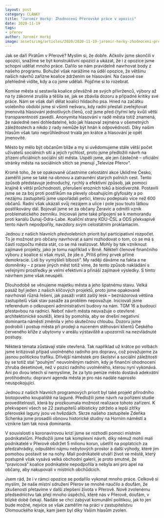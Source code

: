 ```yaml
---
layout: post
category: CLANKY
title: "Jaromír Horký: Zhodnocení Přerovské práce v opozici"
date: 2020-11-19
tags: 
- přerov
author: Jaromír Horký
image: assets/img/articles/2020/2020-11-19-jaromir-horky-zhodnoceni-prerovske-prace-v-opozici.jpg  #751x422 pixelu
---
```

Jak se daří Pirátům v Přerově? Myslím si, že dobře. Ačkoliv jsme skončili v opozici, snažíme se být konstruktivní opozicí a ukázat, že i z opozice jsme schopni udělat mnoho práce.  Dařilo se nám pravidelně navrhovat body z našeho programu. Bohužel však narážíme na úděl opozice, že většinu našich návrhů zařízne koalice zdržením se hlasování. Na časové ose přehledně vidíte, kdy a co jsme udělali. Pojďme si to rozebrat.

Komise města si sestavila koalice převážně ze svých přívrženců, výbory až na ty zákonné zrušila a těšila se, jak se zbavila dozoru a případné kritiky své práce. Nám se však daří dělat koalici hlídacího psa. Hned na začátku volebního období jsme si všimli nešvaru, kdy radní přestali zveřejňovat jmenovitá hlasování jednotlivých členů, což jsme před čtyřmi lety kvůli větší transparentnosti zavedli. Anonymita hlasování v radě města totiž znamená, že následně není dohledatelné, kdo jak hlasoval zejména v ošemetných záležitostech a nikdo z rady nemůže být hnán k odpovědnosti. Díky našim hlasům však tato neprůhlednost trvala jen krátce a hlasování je opět jmenovité.

Město by mělo být občanům blíže a my si uvědomujeme stále větší počet uživatelů sociálních sítí a jejich rychlost, proto jsme předložili návrh na zřízení oficiálních sociální sítí města. Uspěli jsme, ale jen částečně – oficiální stránky města na sociálních sítích se jmenují „Televize Přerov“.

Kromě toho, že se opakovaně účastníme celostátní akce Ukliďme Česko, zaměřili jsme se také na obnovu a zatravnění starých polních cest. Tento způsob představuje jednoduchý, rychlý a efektivní způsob, jak pomoci krajině k větší průchodnosti, přerušení erozních toků a biodiverzitě. Postavili jsme se za boj proti postřikům na plevely obsahujícím glyfosáty a po nezájmu zastupitelů jsme uspořádali petici, kterou podepsalo více než 600 občanů. Radní však ukázali svůj nezájem a ulice i pole jsou touto látkou postřikovány dál. Bojovali jsme se za občany Žeravic a odmítli vznik problematického zemníku. Iniciovali jsme také připojení se k memorandu proti kanálu Dunaj-Odra-Labe. Koaliční strany KDU-ČSL a ODS překvapivě tento návrh nepodpořily, navzdory svým celostátním proklamacím. 

Jednou z našich hlavních předvolebních priorit byl participativní rozpočet. To je možnost pro občany navrhovat a sami rozhodovat o tom, co se má s částí rozpočtu města stát, co se má realizovat. Mohly by tak vzniknout zajímavé projekty, jako je tomu například v Brně. Někteří členové finančního výboru z koalice si však myslí, že jde o „Příliš přímý prvek přímé demokracie. Lidi by vymýšleli blbosti”. My raději dáváme na fakta a ne domněnky – z praxe jiných měst totiž víme, že tento způsob nakládání s veřejnými prostředky je velmi efektivní a přináší zajímavé výsledky. S tímto návrhem jsme však neuspěli.

Dlouhodobě se věnujeme majetku města a jeho špatnému stavu. Velká pasáž byl jeden z našich klíčových projektů, proto jsme opakovaně navrhovali různá řešení, jak pasáži vrátit zašlý lesk – beznázorová většina zastupitelů však stav pasáže za problém nepovažuje. Iniciovali jsme referendum o odkoupení administrativní budovy na nám. TGM 16 a budoucí přestavbou na radnici. Neboť návrh města neuvažuje o otevřené architektonické soutěži, která by pomohla, aby se dnešní negativní dominanta náměstí změnila v jeho skutečnou chloubu. Dozoru jsme podrobili i postup města při prodeji a nuceném stěhování klientů Českého červeného kříže z ubytovny v areálu výstaviště a upozornili na nezvládnuté postupy.

Některá témata zůstávají stále otevřená. Tak například už krátce po volbách jsme kritizovali případ uvolněného radního pro dopravu, což považujeme za jasnou politickou trafiku. Dřívější náměstek pro školství a sociální záležitosti by se totiž stal “pouhým” neuvolněným radním, kdy je finanční ohodnocení zhruba desetinové, než v pozici radního uvolněného, kterou nyní vykonává. Ani po dvou letech si nemyslíme, že za tyto peníze město dostává adekvátní protihodnotu: dopravní agenda města je pro nás nadále naprosto neuspokojující.

Jednou z našich hlavních programových priorit byl také projekt přírodního biotopového koupaliště na laguně. Předložili jsme návrh na pořízení studie proveditelnosti, která by prozkoumala možnost realizace tohoto zařízení. K překvapení všech se 22 zastupitelů alibisticky zdrželo a lepší zítřky přerovské laguny jsou ve hvězdách. 
Skrze našeho zastupitele Zdeňka Schenka jsme prosadili obnovu historické studny na Horním náměstí a vznikne tam tak nová dominanta. 

V souvislosti s koronavirovou krizí jsme se rozhodli pomoci místním podnikatelům. Předložili jsme tak komplexní návrh, díky němuž mohli malí podnikatelé v Přerově obdržet 5 milionu korun, ušetřit na poplatcích za předzahrádky, odpuštění nájmu nebytových prostor a další výhody, které jim pomohou postavit se na nohy. Malí podnikatelé utváří život ve městě, který postupně však vysává velká obchodní galerii, je proto smutné, že “pravicová” koalice podnikatele nepodpořila a nebyla ani pro apel na občany, aby nakupovali v místních obchůdcích.

Jsem rád, že i v rámci opozice se podařilo vykonat mnoho práce. Celkově si myslím, že naše místní sdružení Přerov se mnohé naučilo a doufám, že zkušenosti přetavíme v další zlepšení života v Přerově. Nově zvolenému předsednictvu tak přeji mnoho úspěchů, které nás v Přerově, doufám, v blízké době čekají. Nadále se chci zabývat komunální politikou, jak to jen bude možné, nejvíce se však zaměřím na práci v zastupitelstvu Olomouckého kraje, kam jsem byl díky Vašim hlasům zvolen. 
